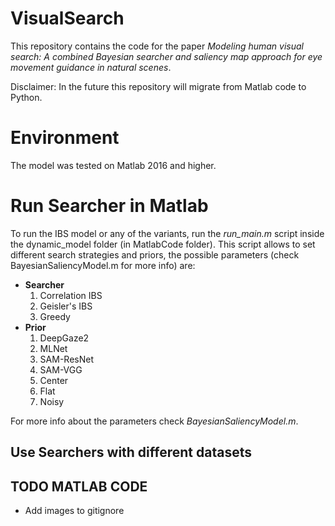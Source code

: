 # VisualSearch
This repository contains the code for the paper *Modeling human visual search: A combined Bayesian searcher and saliency map approach for eye movement guidance in natural scenes*.

<!--
Please cite with the following BibTeX:
-->
Disclaimer: In the future this repository will migrate from Matlab code to Python.

# Environment
The model was tested on Matlab 2016 and higher.

# Run Searcher in Matlab
To run the IBS model or any of the variants, run the *run\_main.m* script inside the dynamic_model folder (in MatlabCode folder). This script allows to set different search strategies and priors, the possible parameters (check BayesianSaliencyModel.m for more info) are:

* **Searcher**
	1. Correlation IBS 
	2. Geisler's IBS
	3. Greedy
* **Prior**
	1. DeepGaze2
	2. MLNet
	3. SAM-ResNet
	4. SAM-VGG
	5. Center
	6. Flat
	7. Noisy

For more info about the parameters check *BayesianSaliencyModel.m*.

## Use Searchers with different datasets

## TODO MATLAB CODE
- Add images to gitignore
